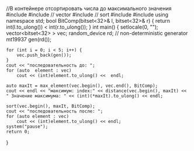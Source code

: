 //В контейнере отсортировать числа до максимального значения
#include <iostream>
#include <vector>     // vector
#include <algorithm>  // sort
#include <bitset>
#include <random>
using namespace std;
bool BitComp(bitset<32>& l, bitset<32>& r)
{
    return int(l.to_ulong()) < int(r.to_ulong());
}
int main() {
    setlocale(0, "");
    vector<bitset<32> > vec;
    random_device rd;   // non-deterministic generator
    mt19937 gen(rd());
    
    for (int i = 0; i < 5; i++) {
        vec.push_back(gen());
    }
    cout << "последовательность до: ";
    for (auto  element : vec)
        cout << (int)element.to_ulong() <<  endl;
    
    auto maxIt = max_element(vec.begin(), vec.end(), BitComp);
    cout << endl << "максимум: index:" << distance(vec.begin(), maxIt) << " Значение максимума: " << (int)(*maxIt).to_ulong() << endl;
    
    sort(vec.begin(), maxIt, BitComp);
    cout << "последовательность после: ";
    for (auto element : vec)
        cout << (int)element.to_ulong() << endl;
    system("pause");
    return 0;
}

